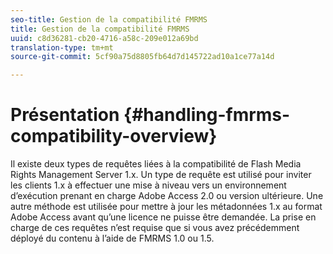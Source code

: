 ```yaml
---
seo-title: Gestion de la compatibilité FMRMS
title: Gestion de la compatibilité FMRMS
uuid: c8d36281-cb20-4716-a58c-209e012a69bd
translation-type: tm+mt
source-git-commit: 5cf90a75d8805fb64d7d145722ad10a1ce77a14d

---
```



# Présentation {#handling-fmrms-compatibility-overview}

Il existe deux types de requêtes liées à la compatibilité de Flash Media Rights Management Server 1.x. Un type de requête est utilisé pour inviter les clients 1.x à effectuer une mise à niveau vers un environnement d’exécution prenant en charge Adobe Access 2.0 ou version ultérieure. Une autre méthode est utilisée pour mettre à jour les métadonnées 1.x au format Adobe Access avant qu’une licence ne puisse être demandée. La prise en charge de ces requêtes n’est requise que si vous avez précédemment déployé du contenu à l’aide de FMRMS 1.0 ou 1.5.